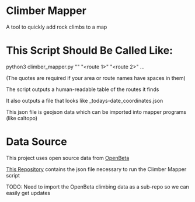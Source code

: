 # Climber Mapper
A tool to quickly add rock climbs to a map

# This Script Should Be Called Like:
python3 climber_mapper.py <state> "<area>" "<route 1>" "<route 2>" ...

(The quotes are required if your area or route names have spaces in them)

The script outputs a human-readable table of the routes it finds

It also outputs a file that looks like <area>_todays-date_coordinates.json

This json file is geojson data which can be imported into mapper programs (like caltopo)

# Data Source
This project uses open source data from [OpenBeta](https://openbeta.io/)

[This Repository](https://github.com/OpenBeta/climbing-data) contains the json file necessary to run the Climber Mapper script

TODO: Need to import the OpenBeta climbing data as a sub-repo so we can easily get updates
